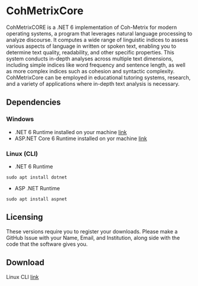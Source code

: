 # CohMetrixCore

CohMetrixCORE is a .NET 6 implementation of Coh-Metrix for modern operating systems, a program that leverages natural language processing to analyze discourse. It computes a wide range of linguistic indices to assess various aspects of language in written or spoken text, enabling you to determine text quality, readability, and other specific properties. This system conducts in-depth analyses across multiple text dimensions, including simple indices like word frequency and sentence length, as well as more complex indices such as cohesion and syntactic complexity. CohMetrixCore can be employed in educational tutoring systems, research, and a variety of applications where in-depth text analysis is necessary.

## Dependencies

### Windows

- .NET 6 Runtime installed on your machine [link](https://dotnet.microsoft.com/en-us/download/dotnet/thank-you/runtime-desktop-6.0.16-windows-x64-installer)
- ASP.NET Core 6 Runtime installed on yor machine [link](https://dotnet.microsoft.com/en-us/download/dotnet/thank-you/runtime-aspnetcore-6.0.16-windows-x64-installer)

### Linux (CLI)

- .NET 6 Runtime

`sudo apt install dotnet`

- ASP .NET Runtime

`sudo apt install aspnet`

## Licensing

These versions require you to register your downloads. Please make a GitHub Issue with your Name, Email, and Institution, along side with the code that the software gives you.

## Download
Linux CLI [link](https://livememphis-my.sharepoint.com/:u:/g/personal/jrhaner_memphis_edu/EY3WEDKxilVPsWK5Fs08wjQBTRQ5rmP4Yt-sTd-G49zkNg?e=R949N8)

